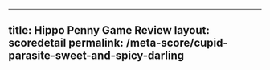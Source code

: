 ---
        
title: Hippo Penny Game Review
layout: scoredetail
permalink: /meta-score/cupid-parasite-sweet-and-spicy-darling
---